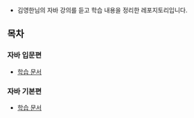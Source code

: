 - 김영한님의 자바 강의를 듣고 학습 내용을 정리한 레포지토리입니다. 
## 목차
### 자바 입문편
- [학습 문서](https://github.com/nahowo/java-start/blob/main/source/src/java_start/README.MD)

### 자바 기본편
- [학습 문서](https://github.com/nahowo/java-start/blob/main/source/src/java_basic/README.md)